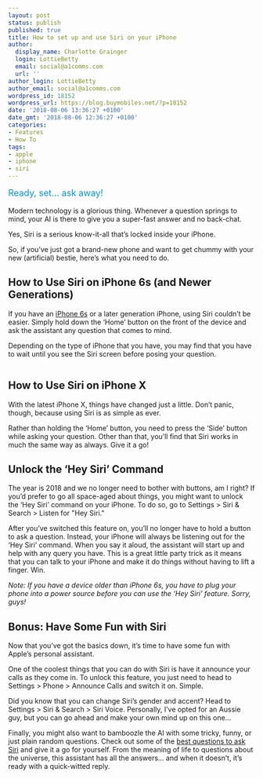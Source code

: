 ```yaml
---
layout: post
status: publish
published: true
title: How to set up and use Siri on your iPhone
author:
  display_name: Charlotte Grainger
  login: LottieBetty
  email: social@a1comms.com
  url: ''
author_login: LottieBetty
author_email: social@a1comms.com
wordpress_id: 18152
wordpress_url: https://blog.buymobiles.net/?p=18152
date: '2018-08-06 13:36:27 +0100'
date_gmt: '2018-08-06 12:36:27 +0100'
categories:
- Features
- How To
tags:
- apple
- iphone
- siri
---
```

<p><span class="postStandFirst" style="color: #0896d5; line-height: 26px; font-size: 18px;">Ready, set&hellip; ask away!</span></p>
<p>Modern technology is a glorious thing. Whenever a question springs to mind, your AI is there to give you a super-fast answer and no back-chat.</p>
<p>Yes, Siri is a serious know-it-all that&rsquo;s locked inside your iPhone.</p>
<p>So, if you&rsquo;ve just got a brand-new phone and want to get chummy with your new (artificial) bestie, here&rsquo;s what you need to do.</p>
<h2>How to Use Siri on iPhone 6s (and Newer Generations)</h2>
<p>If you have an <a href="https://www.buymobiles.net/apple/iphone-6s-32gb-gold" target="_blank" rel="noopener noreferrer">iPhone 6s</a> or a later generation iPhone, using Siri couldn&rsquo;t be easier. Simply hold down the &lsquo;Home&rsquo; button on the front of the device and ask the assistant any question that comes to mind.</p>
<p>Depending on the type of iPhone that you have, you may find that you have to wait until you see the Siri screen before posing your question.</p>
<p><img class="aligncenter size-full wp-image-18159" src="https://lh3.googleusercontent.com/QE1rH14PeUL7H65wBiOp1rRYUgoigja-Nl9Y7CDud9_TBe6nQuMW-Z4dE4QQDMe6VOSYfvHeji1oy27Yn1UJrzR15Q=s0" alt="" /></p>
<h2>How to Use Siri on iPhone X</h2>
<p>With the latest iPhone X, things have changed just a little. Don&rsquo;t panic, though, because using Siri is as simple as ever.</p>
<p>Rather than holding the &lsquo;Home&rsquo; button, you need to press the &lsquo;Side&rsquo; button while asking your question. Other than that, you&rsquo;ll find that Siri works in much the same way as always. Give it a go!</p>
<h2>Unlock the &lsquo;Hey Siri&rsquo; Command</h2>
<p>The year is 2018 and we no longer need to bother with buttons, am I right? If you&rsquo;d prefer to go all space-aged about things, you might want to unlock the &lsquo;Hey Siri&rsquo; command on your iPhone. To do so, go to Settings > Siri &amp; Search > Listen for "Hey Siri."</p>
<p>After you&rsquo;ve switched this feature on, you&rsquo;ll no longer have to hold a button to ask a question. Instead, your iPhone will always be listening out for the &lsquo;Hey Siri&rsquo; command. When you say it aloud, the assistant will start up and help with any query you have. This is a great little party trick as it means that you can talk to your iPhone and make it do things without having to lift a finger. Win.</p>
<p><em>Note: If you have a device older than iPhone 6s, you have to plug your phone into a power source before you can use the &lsquo;Hey Siri&rsquo; feature. Sorry, guys! </em></p>
<h2>Bonus: Have Some Fun with Siri</h2>
<p>Now that you&rsquo;ve got the basics down, it&rsquo;s time to have some fun with Apple&rsquo;s personal assistant.</p>
<p>One of the coolest things that you can do with Siri is have it announce your calls as they come in. To unlock this feature, you just need to head to Settings > Phone > Announce Calls and switch it on. Simple.</p>
<p>Did you know that you can change Siri&rsquo;s gender and accent? Head to Settings > Siri &amp; Search > Siri Voice. Personally, I&rsquo;ve opted for an Aussie guy, but you can go ahead and make your own mind up on this one&hellip;</p>
<p>Finally, you might also want to bamboozle the AI with some tricky, funny, or just plain random questions. Check out some of the <a href="https://blog.buymobiles.net/features/the-20-best-questions-to-ask-siri" target="_blank" rel="noopener noreferrer">best questions to ask Siri</a> and give it a go for yourself. From the meaning of life to questions about the universe, this assistant has all the answers&hellip; and when it doesn&rsquo;t, it&rsquo;s ready with a quick-witted reply.</p>
